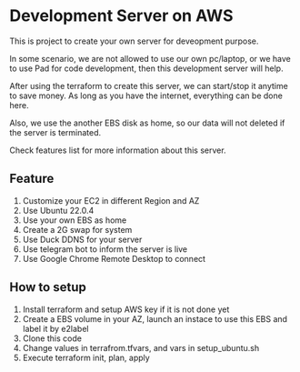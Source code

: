 # Development Server on AWS

This is project to create your own server for deveopment purpose.

In some scenario, we are not allowed to use our own pc/laptop, or we have to use Pad for code development, then this development server will help.

After using the terraform to create this server, we can start/stop it anytime to save money. As long as you have the internet, everything can be done here.

Also, we use the another EBS disk as home, so our data will not deleted if the server is terminated.

Check features list for more information about this server.


## Feature
1. Customize your EC2 in different Region and AZ
2. Use Ubuntu 22.0.4
3. Use your own EBS as home
4. Create a 2G swap for system
5. Use Duck DDNS for your server
6. Use telegram bot to inform the server is live
7. Use Google Chrome Remote Desktop to connect


## How to setup
1. Install terraform and setup AWS key if it is not done yet
2. Create a EBS volume in your AZ, launch an instace to use this EBS and label it by e2label
3. Clone this code
4. Change values in terrafrom.tfvars, and vars in setup_ubuntu.sh
5. Execute terraform init, plan, apply